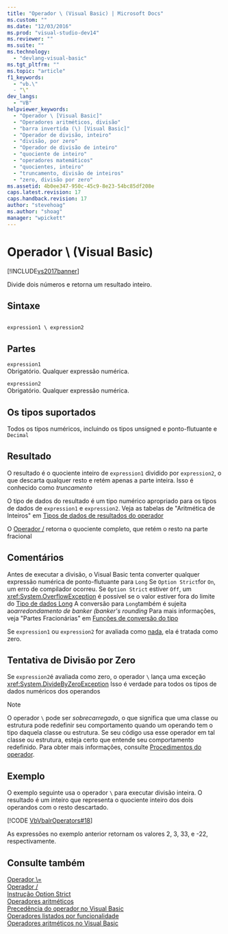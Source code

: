 ```yaml
---
title: "Operador \ (Visual Basic) | Microsoft Docs"
ms.custom: ""
ms.date: "12/03/2016"
ms.prod: "visual-studio-dev14"
ms.reviewer: ""
ms.suite: ""
ms.technology: 
  - "devlang-visual-basic"
ms.tgt_pltfrm: ""
ms.topic: "article"
f1_keywords: 
  - "vb.\"
  - "\"
dev_langs: 
  - "VB"
helpviewer_keywords: 
  - "Operador \ [Visual Basic]"
  - "Operadores aritméticos, divisão"
  - "barra invertida (\) [Visual Basic]"
  - "Operador de divisão, inteiro"
  - "divisão, por zero"
  - "Operador de divisão de inteiro"
  - "quociente de inteiro"
  - "operadores matemáticos"
  - "quocientes, inteiro"
  - "truncamento, divisão de inteiros"
  - "zero, divisão por zero"
ms.assetid: 4b0ee347-950c-45c9-8e23-54bc85df208e
caps.latest.revision: 17
caps.handback.revision: 17
author: "stevehoag"
ms.author: "shoag"
manager: "wpickett"
---
```

# Operador \ (Visual Basic)
[!INCLUDE[vs2017banner](../../../csharp/includes/vs2017banner.md)]

Divide dois números e retorna um resultado inteiro.  
  
## Sintaxe  
  
```  
  
expression1 \ expression2  
```  
  
## Partes  
 `expression1`  
 Obrigatório.  Qualquer expressão numérica.  
  
 `expression2`  
 Obrigatório.  Qualquer expressão numérica.  
  
## Os tipos suportados  
 Todos os tipos numéricos, incluindo os tipos unsigned e ponto\-flutuante e `Decimal`  
  
## Resultado  
 O resultado é o quociente inteiro de `expression1` dividido por `expression2`, o que descarta qualquer resto e retém apenas a parte inteira.  Isso é conhecido como *truncamento*  
  
 O tipo de dados do resultado é um tipo numérico apropriado para os tipos de dados de `expression1` e `expression2`.  Veja as tabelas de "Aritmética de Inteiros" em [Tipos de dados de resultados do operador](../../../visual-basic/language-reference/operators/data-types-of-operator-results.md)  
  
 O [Operador \/](../../../visual-basic/language-reference/operators/floating-point-division-operator.md) retorna o quociente completo, que retém o resto na parte fracional  
  
## Comentários  
 Antes de executar a divisão, o Visual Basic tenta converter qualquer expressão numérica de ponto\-flutuante para `Long` Se `Option Strict`for `On`, um erro de compilador ocorreu.  Se `Option Strict` estiver `Off`, um <xref:System.OverflowException> é possível se o valor estiver fora do limite do [Tipo de dados Long](../../../visual-basic/language-reference/data-types/long-data-type.md) A conversão para `Long`também é sujeita ao*arredondamento de banker \(banker's rounding* Para mais informações, veja "Partes Fracionárias" em [Funções de conversão do tipo](../../../visual-basic/language-reference/functions/type-conversion-functions.md)  
  
 Se `expression1` ou `expression2` for avaliada como  [nada](../../../visual-basic/language-reference/nothing.md), ela é tratada como zero.  
  
## Tentativa de Divisão por Zero  
 Se `expression2`é avaliada como zero, o operador `\` lança uma exceção <xref:System.DivideByZeroException> Isso é verdade para todos os tipos de dados numéricos dos operandos  
  
> [!NOTE]
>  O operador `\` pode ser *sobrecarregado*, o que significa que uma classe ou estrutura pode redefinir seu comportamento quando um operando tem o tipo daquela classe ou estrutura.  Se seu código usa esse operador em tal classe ou estrutura, esteja certo que entende seu comportamento redefinido.  Para obter mais informações, consulte [Procedimentos do operador](../../../visual-basic/programming-guide/language-features/procedures/operator-procedures.md).  
  
## Exemplo  
 O exemplo seguinte usa o operador `\` para executar divisão inteira.  O resultado é um inteiro que representa o quociente inteiro dos dois operandos com o resto descartado.  
  
 [!CODE [VbVbalrOperators#18](../CodeSnippet/VS_Snippets_VBCSharp/VbVbalrOperators#18)]  
  
 As expressões no exemplo anterior retornam os valores 2, 3, 33, e \-22, respectivamente.  
  
## Consulte também  
 [Operador \\\=](../../../visual-basic/language-reference/operators/subtraction-assignment-operator.md)   
 [Operador \/](../../../visual-basic/language-reference/operators/floating-point-division-operator.md)   
 [Instrução Option Strict](../../../visual-basic/language-reference/statements/option-strict-statement.md)   
 [Operadores aritméticos](../../../visual-basic/programming-guide/language-features/operators-and-expressions/arithmetic-operators.md)   
 [Precedência do operador no Visual Basic](../../../visual-basic/language-reference/operators/operator-precedence.md)   
 [Operadores listados por funcionalidade](../../../visual-basic/language-reference/operators/operators-listed-by-functionality.md)   
 [Operadores aritméticos no Visual Basic](../../../visual-basic/programming-guide/language-features/operators-and-expressions/arithmetic-operators.md)